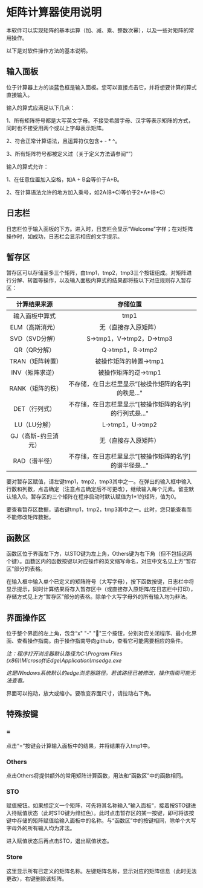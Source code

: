# 矩阵计算器使用说明

本软件可以实现矩阵的基本运算（加、减、乘、整数次幂），以及一些对矩阵的常用操作。

以下是对软件操作方法的基本说明。

## 输入面板

位于计算器上方的淡蓝色框是输入面板。您可以直接点击它，并将想要计算的算式直接输入。

输入的算式应满足以下几点：

1、所有矩阵符号都是大写英文字母。不接受希腊字母、汉字等表示矩阵的方式，同时也不接受用两个或以上字母表示矩阵。

2、符合正常计算语法，且运算符仅包含+ - * ^。

3、所有矩阵符号都被定义过（关于定义方法请参阅“”）

输入的算式允许：

1、在任意位置加入空格，如A + B会等价于A+B。

2、在计算语法允许的地方加入乘号，如2A(B+C)等价于2\*A\*(B+C)

## 日志栏

日志栏位于输入面板的下方。进入时，日志栏会显示“Welcome"字样；在对矩阵操作时，如成功，日志栏会显示相应的文字提示。

## 暂存区

暂存区可以存储至多三个矩阵，由tmp1，tmp2，tmp3三个按钮组成。对矩阵进行分解、转置等操作，以及输入面板内算式的结果都将按以下对应规则存入暂存区：

|    计算结果来源     |                        存储位置                         |
| :-----------------: | :-----------------------------------------------------: |
|   输入面板中算式    |                          tmp1                           |
|   ELM（高斯消元）   |                  无（直接存入原矩阵）                   |
|   SVD（SVD分解）    |                S->tmp1，V->tmp2，D->tmp3                |
|    QR（QR分解）     |                    Q->tmp1，R->tmp2                     |
|  TRAN（矩阵转置）   |                 被操作矩阵的转置->tmp1                  |
|   INV（矩阵求逆）   |                  被操作矩阵的逆->tmp1                   |
|  RANK（矩阵的秩）   |   不存储，在日志栏里显示”[被操作矩阵的名字]的秩是..."   |
|    DET（行列式）    | 不存储，在日志栏里显示”[被操作矩阵的名字]的行列式是..." |
|    LU（LU分解）     |                    L->tmp1，U->tmp2                     |
| GJ（高斯-约旦消元） |                  无（直接存入原矩阵）                   |
|    RAD（谱半径）    | 不存储，在日志栏里显示”[被操作矩阵的名字]的谱半径是..." |

要对暂存区赋值，请左键tmp1，tmp2，tmp3其中之一。在弹出的输入框中输入行数和列数，点击确定（注意点击确定后不可更改），继续输入每个元素。留空默认输入0。暂存区的三个矩阵在程序启动时默认赋值为1*1的矩阵，值为0。

要查看暂存区数据，请右键tmp1，tmp2，tmp3其中之一。此时，您只能查看而不能修改矩阵数据。

## 函数区

函数区位于界面左下方，以STO键为左上角，Others键为右下角（但不包括这两个键）。函数区内的函数按键以对应操作的英文缩写命名，对应中文名见上方“暂存区”部分的表格。

在输入框中输入单个已定义的矩阵符号（大写字母），按下函数按键，日志栏中将显示提示，同时计算结果将存入暂存区中（或直接存入原矩阵/在日志栏中打印），存储方式见上方“暂存区”部分的表格。除单个大写字母外的所有输入均为非法。

## 界面操作区

位于整个界面的左上角，包含“x" "-" "📃"三个按钮，分别对应关闭程序、最小化界面、查看操作指南。由于操作指南导向github，查看它可能需要相应的条件。

*注：程序打开浏览器默认路径为C:\\Program Files (x86)\\Microsoft\\Edge\\Application\\msedge.exe*

*这是WIndows系统默认的edge浏览器路径。若该路径已被修改，操作指南可能无法查看。*

界面可以拖动，放大或缩小。要改变界面尺寸，请拉动右下角。

## 特殊按键

### =

点击“=”按键会计算输入面板中的结果，并将结果存入tmp1中。

### Others

点击Others将提供额外的常用矩阵计算函数，用法和“函数区”中的函数相同。

### STO

赋值按钮。如果想定义一个矩阵，可先将其名称输入”输入面板“，接着按STO键进入待赋值状态（此时STO键为绯红色）。此时点击暂存区的某一按键，即可将该按键中存储的矩阵赋值给输入面板中的名称。与“函数区”中的按键相同，除单个大写字母外的所有输入均为非法。

进入赋值状态后再点击STO，退出赋值状态。

### Store

这里显示所有已定义的矩阵名称。左键矩阵名称，显示对应的矩阵信息（此时无法更改），右键删除该矩阵。

